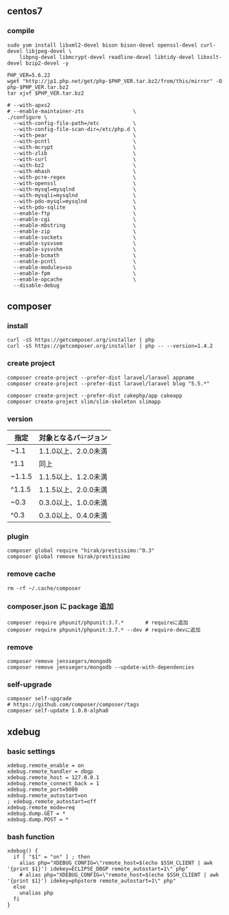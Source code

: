 ## centos7

### compile

```
sudo yum install libxml2-devel bison bison-devel openssl-devel curl-devel libjpeg-devel \
	libpng-devel libmcrypt-devel readline-devel libtidy-devel libxslt-devel bzip2-devel -y

PHP_VER=5.6.22
wget "http://jp1.php.net/get/php-$PHP_VER.tar.bz2/from/this/mirror" -O php-$PHP_VER.tar.bz2
tar xjvf $PHP_VER.tar.bz2

# --with-apxs2
# --enable-maintainer-zts                \
./configure \
  --with-config-file-path=/etc           \
  --with-config-file-scan-dir=/etc/php.d \
  --with-pear                            \
  --with-pcntl                           \
  --with-mcrypt                          \
  --with-zlib                            \
  --with-curl                            \
  --with-bz2                             \
  --with-mhash                           \
  --with-pcre-regex                      \
  --with-openssl                         \
  --with-mysql=mysqlnd                   \
  --with-mysqli=mysqlnd                  \
  --with-pdo-mysql=mysqlnd               \
  --with-pdo-sqlite                      \
  --enable-ftp                           \
  --enable-cgi                           \
  --enable-mbstring                      \
  --enable-zip                           \
  --enable-sockets                       \
  --enable-sysvsem                       \
  --enable-sysvshm                       \
  --enable-bcmath                        \
  --enable-pcntl                         \
  --enable-modules=so                    \
  --enable-fpm                           \
  --enable-opcache                       \
  --disable-debug
```

## composer

### install

```
curl -sS https://getcomposer.org/installer | php
curl -sS https://getcomposer.org/installer | php -- --version=1.4.2
```

### create project

```
composer create-project --prefer-dist laravel/laravel appname
composer create-project --prefer-dist laravel/laravel blog "5.5.*"

composer create-project --prefer-dist cakephp/app cakeapp
composer create-project slim/slim-skeleton slimapp
```

### version

| 指定   | 対象となるバージョン |
|--------|----------------------|
| ~1.1   | 1.1.0以上、2.0.0未満 |
| ^1.1   | 同上                 |
| ~1.1.5 | 1.1.5以上、1.2.0未満 |
| ^1.1.5 | 1.1.5以上、2.0.0未満 |
| ~0.3   | 0.3.0以上、1.0.0未満 |
| ^0.3   | 0.3.0以上、0.4.0未満 |

### plugin

```
composer global require "hirak/prestissimo:^0.3"
composer global remove hirak/prestissimo
```

### remove cache

```
rm -rf ~/.cache/composer
```

### composer.json に package 追加

```
composer require phpunit/phpunit:3.7.*       # requireに追加
composer require phpunit/phpunit:3.7.* --dev # require-devに追加
```

### remove

```
composer remove jenssegers/mongodb
composer remove jenssegers/mongodb --update-with-dependencies
```

### self-upgrade
```
composer self-upgrade
# https://github.com/composer/composer/tags
composer self-update 1.0.0-alpha8
```

## xdebug
### basic settings

```
xdebug.remote_enable = on
xdebug.remote_handler = dbgp
xdebug.remote_host = 127.0.0.1
xdebug.remote_connect_back = 1
xdebug.remote_port=9000
xdebug.remote_autostart=on
; xdebug.remote_autostart=off
xdebug.remote_mode=req
xdebug.dump.GET = *
xdebug.dump.POST = *
```

### bash function

```
xdebug() {
  if [ "$1" = "on" ] ; then
    alias php="XDEBUG_CONFIG=\"remote_host=$(echo $SSH_CLIENT | awk '{print $1}') idekey=ECLIPSE_DBGP remote_autostart=1\" php"
    # alias php="XDEBUG_CONFIG=\"remote_host=$(echo $SSH_CLIENT | awk '{print $1}') idekey=phpstorm remote_autostart=1\" php"
  else
    unalias php
  fi
}
```
